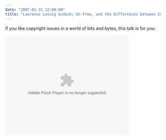 ```yaml
---
date: "2007-01-31 12:00:00"
title: "Lawrence Lessig &ndash; On Free, and the Differences between Culture and Code"
---
```




If you like copyright issues in a world of bits and bytes, this talk is for you:

<embed style="width:400px; height:326px;" id="VideoPlayback" type="application/x-shockwave-flash" src="https://video.google.com/googleplayer.swf?docId=7661663613180520595&#038;hl=en-CA" flashvars> </embed>

